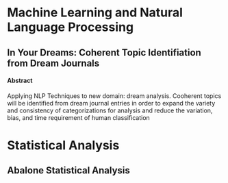 # Machine Learning and Natural Language Processing
## In Your Dreams: Coherent Topic Identifiation from Dream Journals
#### Abstract

Applying NLP Techniques to new domain: dream analysis. Cooherent topics will be identified from dream journal entries in order to expand the variety and consistency of categorizations for analysis and reduce the variation, bias, and time requirement of human classification


# Statistical Analysis
## Abalone Statistical Analysis


